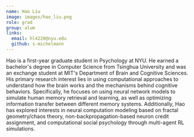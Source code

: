 ```yaml
---
name: Hao Liu
image: images/hao_liu.png
role: grad
group: alum
links:
  email: hl4220@nyu.edu
  github: s-michelmann
---
```


Hao is a first-year graduate student in Psychology at NYU. He earned a bachelor's degree in Computer Science from Tsinghua University and was an exchange student at MIT's Department of Brain and Cognitive Sciences. His primary research interest lies in using computational approaches to understand how the brain works and the mechanisms behind cognitive behaviors. Specifically, he focuses on using neural network models to simulate human memory retrieval and learning, as well as optimizing information transfer between different memory systems. Additionally, Hao has explored interests in neural computation modeling based on fractal geometry/chaos theory, non-backpropagation-based neuron credit assignment, and computational social psychology through multi-agent RL simulations.
